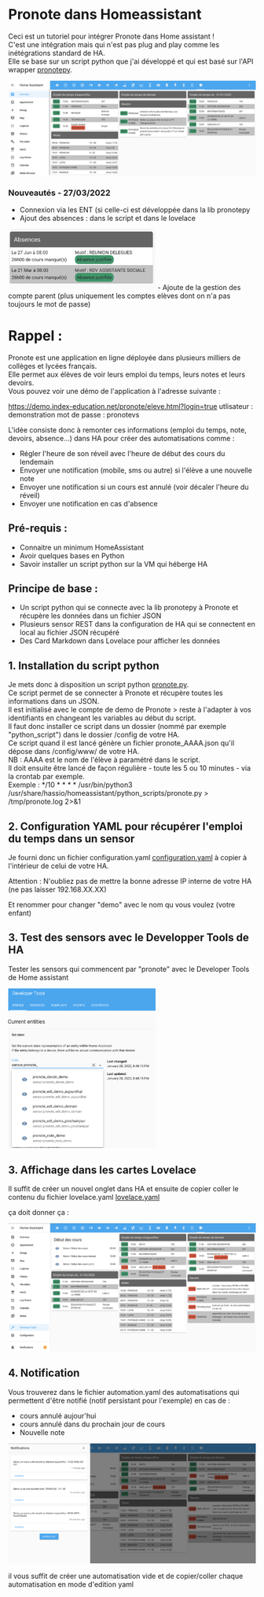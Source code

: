 # Pronote dans Homeassistant
Ceci est un tutoriel pour intégrer Pronote dans Home assistant !  
C'est une intégration mais qui n'est pas plug and play comme les inétégrations standard de HA.  
Elle se base sur un script python que j'ai développé et qui est basé sur l'API wrapper [pronotepy](https://github.com/bain3/pronotepy).  
 
![Lovelace](screen-pronote1.png?raw=true "Screen Shot")

### Nouveautés - 27/03/2022
- Connexion via les ENT (si celle-ci est développée dans la lib pronotepy 
- Ajout des absences : dans le script et dans le lovelace 
<img src="screen-absence.png?raw=true" alt="absence" width="300"/>
- Ajoute de la gestion des compte parent (plus uniquement les comptes elèves dont on n'a pas toujours le mot de passe) 

# Rappel : 
Pronote est une application en ligne déployée dans plusieurs milliers de collèges et lycées français.  
Elle permet aux élèves de voir leurs emploi du temps, leurs notes et leurs devoirs.  
Vous pouvez voir une démo de l'application à l'adresse suivante :  

https://demo.index-education.net/pronote/eleve.html?login=true 
utlisateur : demonstration 
mot de passe : pronotevs 

L'idée consiste donc à remonter ces informations (emploi du temps, note, devoirs, absence...) dans HA pour créer des automatisations comme :   
- Régler l'heure de son réveil avec l'heure de début des cours du lendemain
- Envoyer une notification (mobile, sms ou autre) si l'élève a une nouvelle note 
- Envoyer une notification si un cours est annulé (voir décaler l'heure du réveil)
- Envoyer une notification en cas d'absence


## Pré-requis :
- Connaitre un minimum HomeAssistant
- Avoir quelques bases en Python
- Savoir installer un script python sur la VM qui héberge HA

## Principe de base : 
- Un script python qui se connecte avec la lib pronotepy à Pronote et récupère les données dans un fichier JSON
- Plusieurs sensor REST dans la configuration de HA qui se connectent en local au fichier JSON récupéré 
- Des Card Markdown dans Lovelace pour afficher les données 

## 1. Installation du script python 

Je mets donc à disposition un script python [pronote.py](pronote.py).  
Ce script permet de se connecter à Pronote et récupère toutes les informations dans un JSON.  
Il est initialisé avec le compte de demo de Pronote > reste à l'adapter à vos identifiants en changeant les variables au début du script.   
Il faut donc installer ce script dans un dossier (nommé par exemple "python_script") dans le dossier /config de votre HA.  
Ce script quand il est lancé génère un fichier pronote_AAAA.json qu'il dépose dans /config/www/ de votre HA.  
NB : AAAA est le nom de l'élève à paramétré dans le script.  
Il doit ensuite être lancé de façon régulière - toute les 5 ou 10 minutes - via la crontab par exemple.  
Exemple : */10 * * * * /usr/bin/python3 /usr/share/hassio/homeassistant/python_scripts/pronote.py > /tmp/pronote.log 2>&1  

## 2. Configuration YAML pour récupérer l'emploi du temps dans un sensor

Je fourni donc un fichier configuration.yaml [configuration.yaml](configuration.yaml)  à copier à l'intérieur de celui de votre HA.

Attention : N'oubliez pas de mettre la bonne adresse IP interne de votre HA (ne pas laisser 192.168.XX.XX)

Et renommer pour changer "demo" avec le nom qu vous voulez (votre enfant)


## 3. Test des sensors avec le Developper Tools de HA

Tester les sensors qui commencent par "pronote" avec  le Developer Tools de Home assistant

<img src="screen-devtools.png?raw=true" alt="devtools" width="300"/>



## 3. Affichage dans les cartes Lovelace

Il suffit de créer un nouvel onglet dans HA et ensuite de copier coller le contenu du fichier lovelace.yaml [lovelace.yaml](lovelace.yaml) 

ça doit donner ça : 

![Lovelace](screen-pronote2.png?raw=true "Screen Shot avec début des cours")

## 4. Notification

Vous trouverez dans le fichier automation.yaml des automatisations qui permettent d'être notifié (notif persistant pour l'exemple) en cas de : 

- cours annulé aujour'hui
- cours annulé dans du prochain jour de cours 
- Nouvelle note 

![Lovelace](screen-pronote-notif.png?raw=true "Screen Notif")

il vous suffit de créer une automatisation vide et de copier/coller chaque automatisation en mode d'edition yaml
